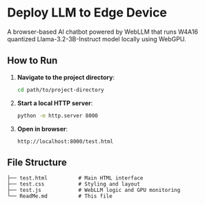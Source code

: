 # Deploy LLM to Edge Device
A browser-based AI chatbot powered by WebLLM that runs W4A16 quantized Llama-3.2-3B-Instruct model locally using WebGPU.

## How to Run

1. **Navigate to the project directory**:
   ```bash
   cd path/to/project-directory
   ```

2. **Start a local HTTP server**:
   ```bash
   python -m http.server 8000
   ```

3. **Open in browser**:
   ```
   http://localhost:8000/test.html
   ```

## File Structure

```
├── test.html          # Main HTML interface
├── test.css           # Styling and layout
├── test.js            # WebLLM logic and GPU monitoring
└── ReadMe.md          # This file
```

